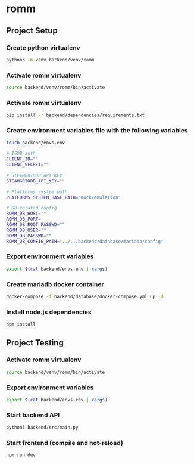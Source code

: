 # romm

## Project Setup

### Create python virtualenv

```sh
python3 -m venv backend/venv/romm
```

### Activate romm virtualenv

```sh
source backend/venv/romm/bin/activate
```

### Activate romm virtualenv

```sh
pip install -r backend/dependencies/requirements.txt
```

### Create environment variables file with the following variables

```sh
touch backend/envs.env

# IGDB auth
CLIENT_ID=""
CLIENT_SECRET=""

# STEAMGRIDDB API KEY
STEAMGRIDDB_API_KEY=""

# Platforms system path
PLATFORMS_SYSTEM_BASE_PATH="mock/emulation"

# DB related config
ROMM_DB_HOST=""
ROMM_DB_PORT=
ROMM_DB_ROOT_PASSWD=""
ROMM_DB_USER=""
ROMM_DB_PASSWD=""
ROMM_DB_CONFIG_PATH="../../backend/database/mariadb/config"
```

### Export environment variables

```sh
export $(cat backend/envs.env | xargs)
```

### Create mariadb docker container

```sh
docker-compose -f backend/database/docker-compose.yml up -d
```

### Install node.js dependencies

```sh
npm install
```

## Project Testing

### Activate romm virtualenv

```sh
source backend/venv/romm/bin/activate
```

### Export environment variables

```sh
export $(cat backend/envs.env | xargs)
```

### Start backend API

```sh
python3 backend/src/main.py
```

### Start frontend (compile and hot-reload)

```sh
npm run dev
```
